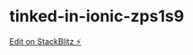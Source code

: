 # tinked-in-ionic-zps1s9

[Edit on StackBlitz ⚡️](https://stackblitz.com/edit/tinked-in-ionic-zps1s9)